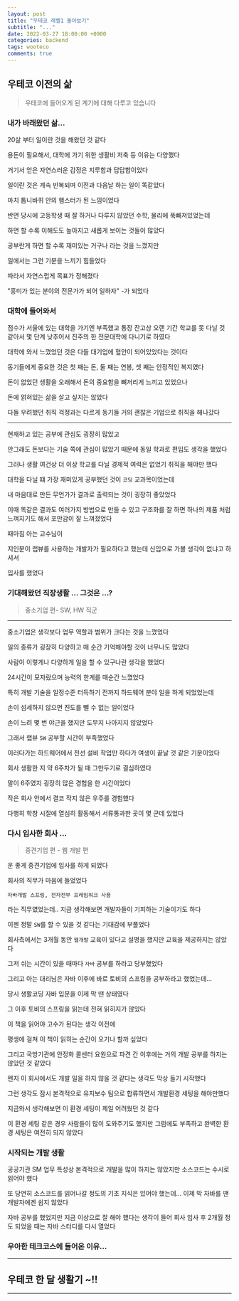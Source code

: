 ```yaml
---
layout: post
title: "우테코 레벨1 돌아보기"
subtitle: "..."
date: 2022-03-27 18:00:00 +0900
categories: backend
tags: wooteco
comments: true
---
```


## 우테코 이전의 삶

> 우테코에 들어오게 된 계기에 대해 다루고 있습니다

### 내가 바래왔던 삶...

20살 부터 일이란 것을 해왔던 것 같다

용돈이 필요해서, 대학에 가기 위한 생활비 저축 등 이유는 다양했다

거기서 얻은 자연스러운 감정은 지루함과 답답함이었다

일이란 것은 계속 반복되며 이전과 다음날 하는 일이 똑같았다

마치 톱니바퀴 안의 햄스터가 된 느낌이었다

반면 당시에 고등학생 때 잘 하거나 다루지 않았던 수학, 물리에 푹빠져있었는데

하면 할 수록 이해도도 높아지고 새롭게 보이는 것들이 많았다

공부란게 하면 할 수록 재미있는 거구나 라는 것을 느꼈지만

일에서는 그런 기분을 느끼기 힘들었다

따라서 자연스럽게 목표가 정해졌다

"흥미가 있는 분야의 전문가가 되어 일하자" -가 되었다

### 대학에 들어와서

점수가 서울에 있는 대학을 가기엔 부족했고 통장 잔고상 오랜 기간 학교를 못 다닐 것 같아서 몇 단계 낮추어서 진주의 한 전문대학에 다니기로 하였다

대학에 와서 느꼈었던 것은 다들 대기업에 혈안이 되어있었다는 것이다

동기들에게 중요한 것은 첫 째는 돈, 둘 째는 연봉, 셋 째는 안정적인 복지였다

돈이 없었던 생활을 오래해서 돈의 중요함을 뼈저리게 느끼고 있었으나

돈에 얽혀있는 삶을 살고 싶지는 않았다

다들 우려했던 취직 걱정과는 다르게 동기들 거의 괜찮은 기업으로 취직을 해나갔다

---

현재하고 있는 공부에 관심도 굉장히 많았고

안그래도 돈보다는 기술 쪽에 관심이 많았기 때문에 동일 학과로 편입도 생각을 했었다

그러나 생활 여건상 더 이상 학교를 다닐 경제적 여력은 없었기 취직을 해야만 했다

대학을 다닐 떄 가장 재미있게 공부했던 것이 `코딩` 교과목이었는데

내 마음대로 만든 무언가가 결과로 출력되는 것이 굉장히 좋았었다

이때 똑같은 결과도 여러가지 방법으로 만들 수 있고 구조화를 잘 하면 하나의 제품 처럼 느껴지기도 해서 포만감이 잘 느껴졌었다

때마침 아는 교수님이

지인분이 랩뷰를 사용하는 개발자가 필요하다고 했는데 신입으로 가볼 생각이 없냐고 하셔서

입사를 했었다

### 기대해왔던 직장생활 ... 그것은 ...?

> 중소기업 편- SW, HW 직군

---

중소기업은 생각보다 업무 역할과 범위가 크다는 것을 느꼈었다

일의 종류가 굉장히 다양하고 매 순간 기억해야할 것이 너무나도 많았다

사람이 이렇게나 다양하게 일을 할 수 있구나란 생각을 했었다

24시간이 모자랐으며 능력의 한계를 매순간 느꼈었다

특히 개발 기술을 일정수준 터득하기 전까지 하드웨어 분야 일을 하게 되었었는데

손이 섬세하지 않으면 진도를 뺄 수 없는 일이었다

손이 느려 몇 번 야근을 했지만 도무지 나아지지 않았었다

그래서 랩뷰 `SW` 공부할 시간이 부족했었다

이러다가는 하드웨어에서 전선 설비 작업만 하다가 여생이 끝날 것 같은 기분이었다

회사 생활한 지 약 6주차가 될 때 그만두기로 결심하였다

말이 6주였지 굉장히 많은 경험을 한 시간이었다

작은 회사 안에서 결코 작지 않은 우주를 경험했다

다행히 학창 시절에 열심히 활동해서 서류통과한 곳이 몇 군데 있었다

### 다시 입사한 회사 ...

> 중견기업 편 - 웹 개발 편

운 좋게 중견기업에 입사를 하게 되었다

회사의 직무가 마음에 들었었다

`자바개발 스프링, 전자전부 프레임워크 사용`

라는 직무였었는데.. 지금 생각해보면 개발자들이 기피하는 기술이기도 하다

이젠 정말 `SW`를 할 수 있을 것 같다는 기대감에 부풀었다

회사측에서는 3개월 동안 `웹개발` 교육이 있다고 설명을 했지만 교육을 제공하지는 않았다

그저 쉬는 시간이 있을 때마다 `자바` 공부를 하라고 당부했었다

그리고 아는 대리님은 자바 이후에 바로 토비의 스프링을 공부하라고 했었는데...

당시 생활코딩 자바 입문을 이제 막 땐 상태였다

그 이후 토비의 스프링을 읽는데 전혀 읽히지가 않았다

이 책을 읽어야 고수가 된다는 생각 이전에

평생에 걸쳐 이 책이 읽히는 순간이 오기나 할까 싶었다

그리고 국방기관에 안정화 콜센터 요원으로 파견 간 이후에는 거의 개발 공부를 하지는 않았던 것 같았다

왠지 이 회사에서도 개발 일을 하지 않을 것 같다는 생각도 막상 들기 시작했다

그런 생각도 잠시 본격적으로 유지보수 팀으로 합류하면서 개발환경 세팅을 해야만했다

지금와서 생각해보면 이 환경 세팅이 제일 어려웠던 것 같다

이 환경 세팅 같은 경우 사람들이 많이 도와주기도 했지만 그럼에도 부족하고 완벽한 환경 세팅은 여전히 되지 않았다

### 시작되는 개발 생활

공공기관 SM 업무 특성상 본격적으로 개발을 많이 하지는 않았지만 소스코드는 수시로 읽어야 했다

또 당연히 소스코드를 읽어나갈 정도의 기초 지식은 있어야 했는데... 이제 막 자바를 땐 개발자에겐 쉽지 않았다

자바 공부를 했었지만 지금 이상으로 잘 해야 했다는 생각이 들어 회사 입사 후 2개월 정도 되었을 때는 자바 스터디를 다시 열었다

### 우아한 테크코스에 들어온 이유...

---

## 우테코 한 달 생활기 ~!!

---
